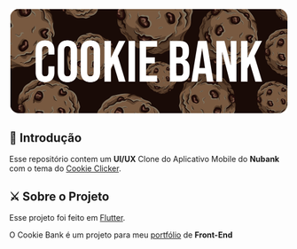 <div align="center">
<img src="./cookiebanner.png" width="500" height="187.5">


<div align="start">


## 🤗 Introdução

Esse repositório contem um **UI/UX** Clone do Aplicativo Mobile do **Nubank** com o tema do [Cookie Clicker](https://orteil.dashnet.org/cookieclicker/).


## ⚔️ Sobre o Projeto

Esse projeto foi feito em <a href="https://flutter.dev" target="_blank">Flutter</a>. <br> 

O Cookie Bank é um projeto para meu <a href="https://github.com/amoreira2003" target="_blank">portfólio</a> de **Front-End**

  <div>
<div>
